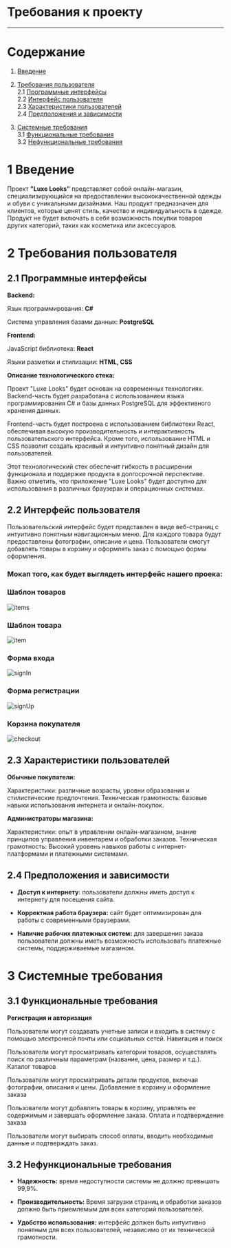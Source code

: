 # Требования к проекту
---

# Содержание

1. [Введение](#intro)  

2. [Требования пользователя](#user_requirements)  
   2.1 [Программные интерфейсы](#software_interfaces)  
   2.2 [Интерфейс пользователя](#user_interface)  
   2.3 [Характеристики пользователей](#user_specifications)  
   2.4 [Предположения и зависимости](#assumptions_and_dependencies)
3. [Системные требования](#system_requirements)  
   3.1 [Функциональные требования](#functional_requirements)  
    3.2 [Нефункциональные требования](#non-functional_requirements)  

<a name="intro"></a>

# 1 Введение

Проект **"Luxe Looks"** представляет собой онлайн-магазин, специализирующийся на предоставлении высококачественной одежды и обуви с уникальными дизайнами. Наш продукт предназначен для клиентов, которые ценят стиль, качество и индивидуальность в одежде. Продукт не будет включать в себя возможность покупки товаров других категорий, таких как косметика или аксессуаров.


<a name="user_requirements"/>

# 2 Требования пользователя

<a name="software_interfaces"/>

## 2.1 Программные интерфейсы

**Backend:**

Язык программирования: **C#**

Система управления базами данных: **PostgreSQL**



**Frontend:**

JavaScript библиотека: **React**

Языки разметки и стилизации: **HTML, CSS**



**Описание технологического стека:**

Проект "Luxe Looks" будет основан на современных технологиях. Backend-часть будет разработана с использованием языка программирования C# и базы данных PostgreSQL для эффективного хранения данных.

Frontend-часть будет построена с использованием библиотеки React, обеспечивая высокую производительность и интерактивность пользовательского интерфейса. Кроме того, использование HTML и CSS позволит создать красивый и интуитивно понятный дизайн для пользователей.

Этот технологический стек обеспечит гибкость в расширении функционала и поддержке продукта в долгосрочной перспективе. Важно отметить, что приложение "Luxe Looks" будет доступно для использования в различных браузерах и операционных системах.

<a name="user_interface"/>

## 2.2 Интерфейс пользователя

Пользовательский интерфейс будет представлен в виде веб-страниц с интуитивно понятным навигационным меню. Для каждого товара будут предоставлены фотографии, описание и цена. Пользователи смогут добавлять товары в корзину и оформлять заказ с помощью формы оформления.


### Мокап того, как будет выглядеть интерфейс нашего проека:

### **Шаблон товаров**
![items](../../assets/interfaceItems.png)

### **Шаблон товара**
![item](../../assets/interfaceItem.png)

### **Форма входа**
![signIn](../../assets/signIn.png)

### **Форма регистрации**

![signUp](../../assets/signUp.png)

### **Корзина покупателя**

![checkout](../../assets/checkout.png)

<a name="user_specifications"/>

## 2.3 Характеристики пользователей

**Обычные покупатели:**

Характеристики: различные возрасты, уровни образования и стилистические предпочтения.
Техническая грамотность: базовые навыки использования интернета и онлайн-покупок.


**Администраторы магазина:**

Характеристики: опыт в управлении онлайн-магазином, знание принципов управления инвентарем и обработки заказов.
Техническая грамотность: Высокий уровень навыков работы с интернет-платформами и платежными системами.

<a name="assumptions_and_dependencies"/>

## 2.4 Предположения и зависимости

+ **Доступ к интернету**: пользователи должны иметь доступ к интернету для посещения сайта.

+ **Корректная работа браузера:** сайт будет оптимизирован для работы с современными браузерами.

+ **Наличие рабочих платежных систем:** для завершения заказа пользователи должны иметь возможность использовать платежные системы, поддерживаемые магазином.

<a name="system_requirements"/>

# 3 Системные требования

<a name="functional_requirements"/>

## 3.1 Функциональные требования


**Регистрация и авторизация**

Пользователи могут создавать учетные записи и входить в систему с помощью электронной почты или социальных сетей.
Навигация и поиск

Пользователи могут просматривать категории товаров, осуществлять поиск по различным параметрам (название, цена, размер и т.д.).
Каталог товаров

Пользователи могут просматривать детали продуктов, включая фотографии, описания и цены.
Добавление в корзину и оформление заказа

Пользователи могут добавлять товары в корзину, управлять ее содержимым и завершать оформление заказа.
Оплата и подтверждение заказа

Пользователи могут выбирать способ оплаты, вводить необходимые данные и подтверждать заказ.

<a name="non-functional_requirements"/>

## 3.2 Нефункциональные требования

+ **Надежность:** время недоступности системы не должно превышать 99,9%.

+ **Производительность:** Время загрузки страниц и обработки заказов должно быть приемлемым для всех категорий пользователей.

+ **Удобство использования:** интерфейс должен быть интуитивно понятным для всех пользователей, независимо от их технической грамотности.
